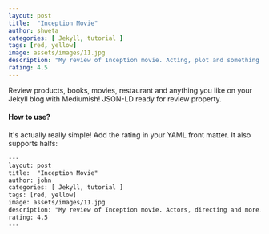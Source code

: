 ```yaml
---
layout: post
title:  "Inception Movie"
author: shweta
categories: [ Jekyll, tutorial ]
tags: [red, yellow]
image: assets/images/11.jpg
description: "My review of Inception movie. Acting, plot and something else in this short description."
rating: 4.5
---
```


Review products, books, movies, restaurant and anything you like on your Jekyll blog with Mediumish! JSON-LD ready for review property.

#### How to use?

It's actually really simple! Add the rating in your YAML front matter. It also supports halfs:

```html
---
layout: post
title:  "Inception Movie"
author: john
categories: [ Jekyll, tutorial ]
tags: [red, yellow]
image: assets/images/11.jpg
description: "My review of Inception movie. Actors, directing and more."
rating: 4.5
---
```
